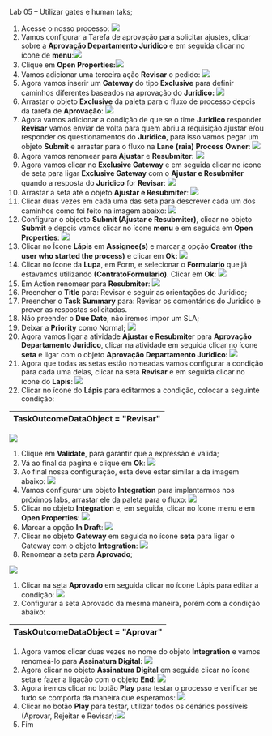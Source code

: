 ﻿Lab 05 – Utilizar gates e human taks;

1. Acesse o nosso processo:
   ![](Aspose.Words.dd695b8e-1241-4c90-93ad-ba982d70850b.001.png)
1. Vamos configurar a Tarefa de aprovação para solicitar ajustes, clicar sobre a **Aprovação Departamento Juridico** e em seguida clicar no ícone de **menu**:![](Aspose.Words.dd695b8e-1241-4c90-93ad-ba982d70850b.002.png)
1. Clique em **Open Properties:![](Aspose.Words.dd695b8e-1241-4c90-93ad-ba982d70850b.003.png)**
1. Vamos adicionar uma terceira ação **Revisar** o pedido:
   ![](Aspose.Words.dd695b8e-1241-4c90-93ad-ba982d70850b.004.png)
1. Agora vamos inserir um **Gateway** do tipo **Exclusive** para definir caminhos diferentes baseados na aprovação do **Juridico:
   ![](Aspose.Words.dd695b8e-1241-4c90-93ad-ba982d70850b.005.png)**
1. Arrastar o objeto **Exclusive** da paleta para o fluxo de processo depois da tarefa de **Aprovação**:
   ![](Aspose.Words.dd695b8e-1241-4c90-93ad-ba982d70850b.006.png)
1. Agora vamos adicionar a condição de que se o time **Juridico** responder **Revisar** vamos enviar de volta para quem abriu a requisição ajustar e/ou responder os questionamentos do **Juridico**, para isso vamos pegar um objeto **Submit** e arrastar para o fluxo na **Lane** **(raia) Process Owner**:
   ![](Aspose.Words.dd695b8e-1241-4c90-93ad-ba982d70850b.007.png)
1. Agora vamos renomear para **Ajustar** e **Resubmiter**:
   ![](Aspose.Words.dd695b8e-1241-4c90-93ad-ba982d70850b.006.png)
1. Agora vamos clicar no **Exclusive Gateway** e em seguida clicar no ícone de seta para ligar **Exclusive Gateway** com o **Ajustar e Resubmiter** quando a resposta do **Juridico** for **Revisar**:
   ![](Aspose.Words.dd695b8e-1241-4c90-93ad-ba982d70850b.008.png)
1. Arrastar a seta até o objeto **Ajustar e Resubmiter**:
   ![](Aspose.Words.dd695b8e-1241-4c90-93ad-ba982d70850b.009.png)
1. Clicar duas vezes em cada uma das seta para descrever cada um dos caminhos como foi feito na imagem abaixo:
   ![](Aspose.Words.dd695b8e-1241-4c90-93ad-ba982d70850b.010.png)
1. Configurar o objecto **Submit (Ajustar e Resubmiter)**, clicar no objeto **Submit** e depois vamos clicar no ícone **menu** e em seguida em **Open Properties**:
   ![](Aspose.Words.dd695b8e-1241-4c90-93ad-ba982d70850b.011.png)
1. Clicar no Ícone **Lápis** em **Assignee(s)** e marcar a opção **Creator (the user who started the process)** e clicar em **Ok:
   ![](Aspose.Words.dd695b8e-1241-4c90-93ad-ba982d70850b.012.png)**
1. Clicar no ícone da **Lupa**, em Form, e selecionar o **Formulario** que já estavamos utilizando **(ContratoFormulario)**. Clicar em **Ok**:
   ![](Aspose.Words.dd695b8e-1241-4c90-93ad-ba982d70850b.013.png)
1. Em Action renomear para **Resubmiter**:
   ![](Aspose.Words.dd695b8e-1241-4c90-93ad-ba982d70850b.014.png)
1. Preencher o **Title** para: Revisar e seguir as orientações do Juridico;
1. Preencher o **Task Summary** para: Revisar os comentários do Juridico e prover as respostas solicitadas.
1. Não preender o **Due Date**, não iremos impor um SLA;
1. Deixar a **Priority** como Normal;
   ![](Aspose.Words.dd695b8e-1241-4c90-93ad-ba982d70850b.010.png)
1. Agora vamos ligar a atividade **Ajustar e Resubmiter** para **Aprovação Departamento Juridico**, clicar na atividade em seguida clicar no ícone **seta** e ligar com o objeto **Aprovação Departamento Juridico:
   ![](Aspose.Words.dd695b8e-1241-4c90-93ad-ba982d70850b.015.png)**
1. Agora que todas as setas estão nomeadas vamos configurar a condição para cada uma delas, clicar na seta **Revisar** e em seguida clicar no ícone do **Lapís**:
   ![](Aspose.Words.dd695b8e-1241-4c90-93ad-ba982d70850b.016.png)
1. Clicar no ícone do **Lápis** para editarmos a condição, colocar a seguinte condição:

|TaskOutcomeDataObject = "Revisar"|
| :- |
![](Aspose.Words.dd695b8e-1241-4c90-93ad-ba982d70850b.017.png)

1. Clique em **Validate**, para garantir que a expressão é valida;
1. Vá ao final da pagina e clique em **Ok**:
   ![](Aspose.Words.dd695b8e-1241-4c90-93ad-ba982d70850b.018.png)
1. Ao final nossa configuração, esta deve estar similar a da imagem abaixo:
   ![](Aspose.Words.dd695b8e-1241-4c90-93ad-ba982d70850b.019.png)
1. Vamos configurar um objeto **Integration** para implantarmos nos próximos labs, arrastar ele da paleta para o fluxo:
   ![](Aspose.Words.dd695b8e-1241-4c90-93ad-ba982d70850b.020.png)
1. Clicar no objeto **Integration** e, em seguida, clicar no ícone menu e em **Open Properties**:
   ![](Aspose.Words.dd695b8e-1241-4c90-93ad-ba982d70850b.021.png)
1. Marcar a opção **In Draft**: 
   ![](Aspose.Words.dd695b8e-1241-4c90-93ad-ba982d70850b.022.png)
1. Clicar no objeto **Gateway** em seguida no ícone **seta** para ligar o Gateway com o objeto **Integration**:
   ![](Aspose.Words.dd695b8e-1241-4c90-93ad-ba982d70850b.023.png)
1. Renomear a seta para **Aprovado**;

![](Aspose.Words.dd695b8e-1241-4c90-93ad-ba982d70850b.024.png)

1. Clicar na seta **Aprovado** em seguida clicar no ícone Lápis para editar a condição:
   ![](Aspose.Words.dd695b8e-1241-4c90-93ad-ba982d70850b.005.png)
1. Configurar a seta Aprovado da mesma maneira, porém com a condição abaixo:

|TaskOutcomeDataObject = "Aprovar"|
| :- |
1. Agora vamos clicar duas vezes no nome do objeto **Integration** e vamos renomeá-lo para **Assinatura Digital**: 
   ![](Aspose.Words.dd695b8e-1241-4c90-93ad-ba982d70850b.025.png)
1. Agora clicar no objeto **Assinatura Digital** em seguida clicar no ícone seta e fazer a ligação com o objeto **End**:
   ![](Aspose.Words.dd695b8e-1241-4c90-93ad-ba982d70850b.026.png)
1. Agora iremos clicar no botão **Play** para testar o processo e verificar se tudo se comporta da maneira que esperamos:
   ![](Aspose.Words.dd695b8e-1241-4c90-93ad-ba982d70850b.006.png)
1. Clicar no botão **Play** para testar, utilizar todos os cenários possíveis (Aprovar, Rejeitar e Revisar):![](Aspose.Words.dd695b8e-1241-4c90-93ad-ba982d70850b.027.png)
1. Fim
